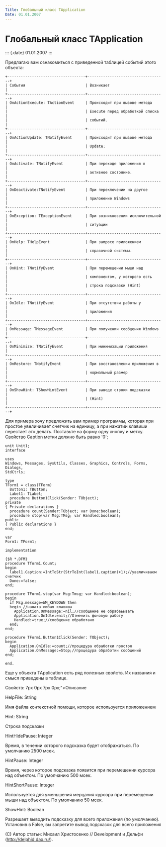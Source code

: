 ```yaml
---
Title: Глобальный класс TApplication
Date: 01.01.2007
---
```



Глобальный класс TApplication
=============================

::: {.date}
01.01.2007
:::

Предлагаю вам ознакомиться с приведенной таблицей событий этого объекта:

    +-----------------------------------+-----------------------------------+
    | События                           | Возникает                         |
    +-----------------------------------+-----------------------------------+
    | OnActionExecute: TActionEvent     | Происходит при вызове метода      |
    |                                   | Execute перед обработкой списка   |
    |                                   | событий.                          |
    +-----------------------------------+-----------------------------------+
    | OnActionUpdate: TNotifyEvent      | Происходит при вызове метода      |
    |                                   | Update;                           |
    +-----------------------------------+-----------------------------------+
    | OnActivate: TNotifyEvent          | При переходе приложения в         |
    |                                   | активное состояние.               |
    +-----------------------------------+-----------------------------------+
    | OnDeactivate:TNotifyEvent         | При переключении на другое        |
    |                                   | приложение Windows                |
    +-----------------------------------+-----------------------------------+
    | OnException: TExceptionEvent      | При возникновении исключительной  |
    |                                   | ситуации                          |
    +-----------------------------------+-----------------------------------+
    | OnHelp: THelpEvent                | При запросе приложением           |
    |                                   | справочной системы.               |
    +-----------------------------------+-----------------------------------+
    | OnHint: TNotifyEvent              | При перемещении мыши над          |
    |                                   | компонентом, у которого есть      |
    |                                   | строка подсказки (Hint)           |
    +-----------------------------------+-----------------------------------+
    | OnIdle: TNotifyEvent              | При отсутствии работы у           |
    |                                   | приложения                        |
    +-----------------------------------+-----------------------------------+
    | OnMessage: TMessageEvent          | При получении сообщения Windows   |
    +-----------------------------------+-----------------------------------+
    | OnMinimize: TNotifyEvent          | При минимизации приложения        |
    +-----------------------------------+-----------------------------------+
    | OnRestore: TNotifyEvent           | При восстановлении приложения в   |
    |                                   | нормальный размер                 |
    +-----------------------------------+-----------------------------------+
    | OnShowHint: TShowHintEvent        | При выводе строки подсказки       |
    |                                   | (Hint)                            |
    +-----------------------------------+-----------------------------------+

Для примера хочу предложить вам пример программы, которая при простое
увеличивает счетчик на единицу, а при нажатии клавиши перестает это
делать. Поставьте на форму одну кнопку и метку. Свойство Caption метки
должно быть равно \'0\';

    unit Unit1;
    interface
     
    uses
    Windows, Messages, SysUtils, Classes, Graphics, Controls, Forms, Dialogs,
    StdCtrls;
     
    type
    TForm1 = class(TForm)
      Button1: TButton;
      Label1: TLabel;
      procedure Button1Click(Sender: TObject);
    private
    { Private declarations }
      procedure count(Sender:TObject; var Done:boolean);
      procedure stop(var Msg:TMsg; var Handled:boolean);
    public
    { Public declarations }
    end;
     
    var
    Form1: TForm1;
     
    implementation
     
    {$R *.DFM}
    procedure Tform1.Count;
    begin
      label1.Caption:=IntToStr(StrToInt(label1.caption)+1);//увеличиваем счетчик
      Done:=false;
    end;
     
    procedure TForm1.stop(var Msg:Tmsg; var Handled:boolean);
    begin
      if Msg.message=WM_KEYDOWN then 
      begin //нажата любая клавиша
        Application.OnMessage:=nil;//сообщение не обрабаьывать
        Application.OnIdle:=nil;//Отменить фоновую работу
        Handled:=true;//сообщение обработано
      end;
    end;
     
    procedure TForm1.Button1Click(Sender: TObject);
    begin
      Application.OnIdle:=count;//процедура обработки простоя
      Application.OnMessage:=Stop;//процедура обработки сообщений
    end;
     
    end.

Еще у объекта TApplication есть ряд полезных свойств. Их названия и
смысл приведены в таблице.

Свойств: 7px 0px 7px 0px;\"\>Описание

HelpFile: String

Имя файла контекстной помощи, которое используется приложением

Hint: String

Строка подсказки

HintHidePause: Integer

Время, в течении которого подсказка будет отображаться. По умолчанию
2500 мсек.

HintPause: Integer

Время, через которое подсказка появится при перемещении курсора над
объектом. По умолчанию 500 мсек.

HintShortPause: Integer

Используется для уменьшения мерцания курсора при перемещении мыши над
объектом. По умолчанию 50 мсек.

ShowHint: Boolean

Разрешает выводить подсказку для всего приложения (по умолчанию).
Установив в False, вы запретите вывод подсказок для всего приложения

(С) Автор статьи: Михаил Христосенко // Development и Дельфи
(http://delphid.dax.ru/).
